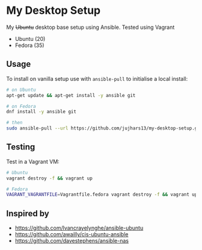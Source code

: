 # My Desktop Setup
My ~~Ubuntu~~ desktop base setup using Ansible. Tested using Vagrant

- Ubuntu (20)
- Fedora (35)

## Usage

To install on vanilla setup use with `ansible-pull` to initialise a local install:

```bash
# on Ubuntu
apt-get update && apt-get install -y ansible git

# on Fedora
dnf install -y ansible git

# then
sudo ansible-pull --url https://github.com/jujhars13/my-desktop-setup.git
```

## Testing

Test in a Vagrant VM:

```bash
# Ubuntu
vagrant destroy -f && vagrant up

# Fedora
VAGRANT_VAGRANTFILE=Vagrantfile.fedora vagrant destroy -f && vagrant up
```

## Inspired by

- https://github.com/lvancrayelynghe/ansible-ubuntu
- https://github.com/awailly/cis-ubuntu-ansible
- https://github.com/davestephens/ansible-nas
